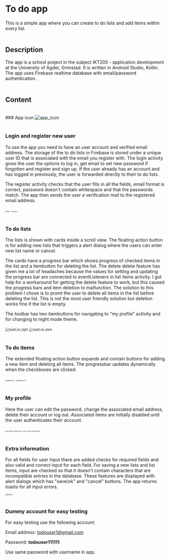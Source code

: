 # To do app

This is a simple app where you can create to do lists and add items within every list.
<br/><br/>


## Description

The app is a school project in the subject IKT205 - application development at the University of Agder, Grimstad. It is written in Android Studio, Kotlin. The app uses Firebase realtime database with email/password authentication.
<br/><br/>


## Content
<br/>
### App icon

<img src=".\screenshots\app_icon.jpg" alt="app_icon" style="max-width: 50%; max-height: 50%" /> 
<br/><br/>


### Login and register new user

To use the app you need to have an user account and verified email address. The storage of the to do lists in Firebase is stored under a unique user ID that is associated with the email you register with. The login activity gives the user the options to log in, get email to set new password if forgotten and register and sign up. If the user already has an account and has logged in previously, the user is forwarded directly to their to do lists.

The register activity checks that the user fills in all the fields, email format is correct, password doesn't contain whitespace and that the passwords match.   The app then sends the user a verification mail to the registered email address.

<img src=".\screenshots\login.jpg" alt="login" style="zoom:30%;" /> <img src=".\screenshots\register.jpg" alt="register" style="zoom:30%;" />
<br/><br/>


### To do lists

The lists is shown with cards inside a scroll view. The floating action button is for adding new lists that triggers a alert dialog where the users can enter new list name or cancel.

The cards have a progress bar which shows progress of checked items in the list and a itembutton for deleting the list. The delete delete feature has given me a lot of headaches because the values for setting and updating the progress bar are connected to eventListeners in list items activity. I got help for a workaround for getting the delete feature to work, but this caused the progress bars and item deletion to malfunction. The solution to this problem I chose is to promt the user to delete all items in the list before deleting the list. This is not the most user friendly solution but deletion works fine if the list is empty.

The toolbar has two itembuttons for navigating to "my profile" activity and for changing to night mode theme.

<img src=".\screenshots\taskList_light.jpg" alt="taskList_light" style="zoom:70%;" /> <img src=".\screenshots\taskList_dark.jpg" alt="taskList_dark" style="zoom:70%;" />
<br/><br/>


### To do items

The extended floating action button expands and contain buttons for adding a new item and deleting all items. The progressbar updates dynamically when the checkboxes are clicked.

<img src=".\screenshots\taskItems_light.jpg" alt="taskItems_01" style="zoom:30%;" /> <img src=".\screenshots\taskItems_light_fab.jpg" alt="taskItems_02" style="zoom:30%;" />
<br/><br/>


### My profile

Here the user can edit the password, change the associated email address, delete their account or log out. Associated items are initially disabled until the user authenticates their account.

<img src=".\screenshots\my_profile_authenticate.jpg" alt="my_profile_authenticate" style="zoom:30%;" /> <img src=".\screenshots\my_profile_authenticated.jpg" alt="my_profile_authenticated" style="zoom:30%;" />
<br/><br/>


### Extra information

For all fields for user input there are added checks for required fields and also valid and correct input for each field. For saving a new lists and list items, input are checked so that it doesn't contain characters that are incompatible entries in the database. These features are displayed with alert dialogs which has "save/ok" and "cancel" buttons. The app returns toasts for all input errors.

<img src=".\screenshots\database.jpg" alt="database" style="zoom:30%;" /> 
<br/><br/>


### Dummy account for easy testing

For easy testing use the following account:

Email address:	todouser1@gmail.com

Password:			**todouser111111**

Use same password with username in app.



